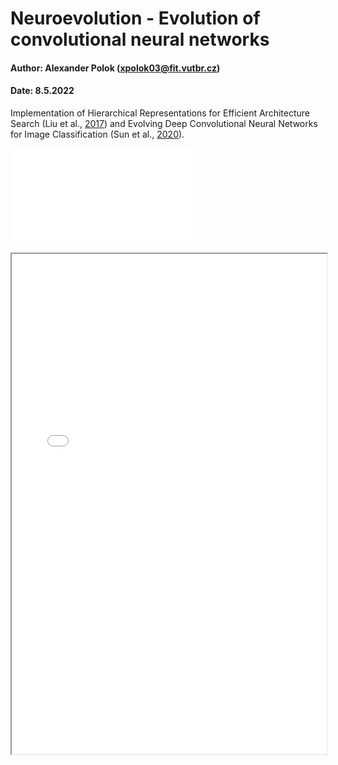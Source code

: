 # Neuroevolution - Evolution of convolutional neural networks

#### Author: Alexander Polok ([xpolok03@fit.vutbr.cz](mailto:xpolok03@fit.vutbr.cz))

#### Date: 8.5.2022

Implementation of Hierarchical Representations for Efficient Architecture Search (Liu et
al., [2017](https://doi.org/10.48550/arXiv.1711.00436)) and
Evolving Deep Convolutional Neural Networks for Image Classification (Sun et
al., [2020](https://doi.org/10.1109/TEVC.2019.2916183)).

![Autoencoder schema](doc/flat_architecture.pdf)
<iframe width="100%" height="800" src="doc/flat_architecture.pdf">

Project focuses on analysis of several ways to encode Neural network architecture to the genotype. Random,
evolutionary and genetic search algorithms are compared with Flat, Hierarchical and Variable length
representations. 

## Installation

Change the current working directory to the root of the project.

```bash
cd __PROJECT_ROOT__
```

### Configure anaconda environment

Create new environment with [anaconda distribution](https://www.anaconda.com/) and activate it.

```bash
conda create -n Neuroevolution python=3.9 --yes
conda activate Neuroevolution
```

### Install required packages

```bash
pip install -r requirements.txt
```

## How to run

Program could be run with default arguments simply as:

```bash
python main.py
```

Several arguments are provided, to list all with their descriptions run:

```bash
python main.py -h 
```

To automatically generate experiment configurations run one of files in configs folder:

```bash
python configs/generate_configs_flat.py
```

> **_NOTE:_** There is also available PBS script to run experiments on gpu cluster. Script create group of jobs with
> differenet configurations provided in `configs` directory. Execute with `qsub run_job.sh`.

## Cleanup

```bash
conda deactivate
conda remove --name Neuroevolution --all --yes
```
